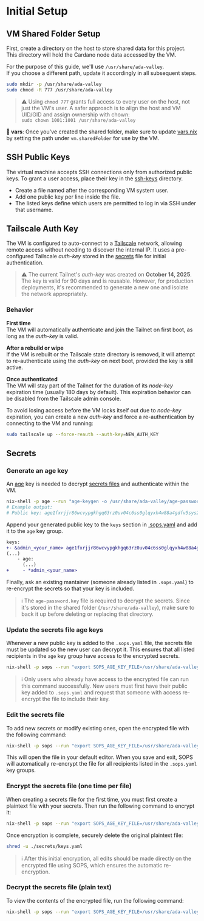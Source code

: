 # Initial Setup

## VM Shared Folder Setup

First, create a directory on the host to store shared data for this project.  
This directory will hold the Cardano node data accessed by the VM.

For the purpose of this guide, we'll use `/usr/share/ada-valley`.  
If you choose a different path, update it accordingly in all subsequent steps.

```sh
sudo mkdir -p /usr/share/ada-valley
sudo chmod -R 777 /usr/share/ada-valley
```

> ⚠️ Using `chmod 777` grants full access to every user on the
> host, not just the VM's user. A safer approach is to align the host and VM
> UID/GID and assign ownership with chown:\
> `sudo chown 1001:1001 /usr/share/ada-valley`

**📝 vars**:
Once you've created the shared folder, make sure to update
[vars.nix](../vars-template.nix) by setting the path under `vm.sharedFolder`
for use by the VM.

## SSH Public Keys

The virtual machine accepts SSH connections only from authorized public keys.
To grant a user access, place their key in the [ssh-keys](../ssh-keys/)
directory.

- Create a file named after the corresponding VM system user.
- Add one public key per line inside the file.
- The listed keys define which users are permitted to log in via SSH under that
  username.

## Tailscale Auth Key

The VM is configured to auto-connect to a [Tailscale](https://tailscale.com/)
network, allowing remote access without needing to discover the internal IP.
It uses a pre-configured Tailscale _auth-key_ stored in the
[secrets](#secrets) file for initial authentication.

> ⚠️ The current Tailnet's _auth-key_ was created on **October 14, 2025**.\
> The key is valid for 90 days and is reusable. However, for production
> deployments, it's recommended to generate a new one and isolate the
> network appropriately.

### Behavior

**First time**\
The VM will automatically authenticate and join the Tailnet on first boot,
as long as the _auth-key_ is valid.

**After a rebuild or wipe**\
If the VM is rebuilt or the Tailscale state directory is removed, it will
attempt to re-authenticate using the _auth-key_ on next boot, provided the
key is still active.

**Once authenticated**\
The VM will stay part of the Tailnet for the duration of its _node-key_
expiration time (usually 180 days by default).
This expiration behavior can be disabled from the Tailscale admin console.

To avoid losing access before the VM locks itself out due to _node-key_
expiration, you can create a new _auth-key_ and force a re-authentication
by connecting to the VM and running:

```sh
sudo tailscale up --force-reauth --auth-key=NEW_AUTH_KEY
```

## Secrets

### Generate an age key

An [age](https://github.com/FiloSottile/age) key is needed to decrypt
[secrets files](../secrets/keys.enc.yaml) and authenticate within the VM.

```sh
nix-shell -p age --run "age-keygen -o /usr/share/ada-valley/age-password.key"
# Example output:
# Public key: age1fxrjjr86wcvypgkhgq63rz0uv04c6ss0glqyxh4w88a4gdfv5sys2s6vmk
```

Append your generated public key to the `keys` section
in [.sops.yaml](../sops.yaml) and add it to the `age` key group.

```diff
keys:
+- &admin_<your_name> age1fxrjjr86wcvypgkhgq63rz0uv04c6ss0glqyxh4w88a4gdfv5sys2s6vmk
(...)
    - age:
      (...)
+     - *admin_<your_name>
```

Finally, ask an existing mantainer (someone already listed in `.sops.yaml`) to
re-encrypt the secrets so that your key is included.

> ℹ️ The `age-password.key` file is required to decrypt the secrets. Since it's
> stored in the shared folder (`/usr/share/ada-valley`), make sure to back it
> up before deleting or replacing that directory.

### Update the secrets file age keys

Whenever a new public key is added to the `.sops.yaml` file, the secrets file
must be updated so the new user can decrypt it. This ensures that all listed
recipients in the `age` key group have access to the encrypted secrets.

```sh
nix-shell -p sops --run "export SOPS_AGE_KEY_FILE=/usr/share/ada-valley/age-password.key; sops updatekeys ./secrets/keys.enc.yaml"
```

> ℹ️ Only users who already have access to the encrypted file can run this
> command successfully. New users must first have their public key added to
> `.sops.yaml` and request that someone with access re-encrypt the file to
> include their key.

### Edit the secrets file

To add new secrets or modify existing ones, open the encrypted file with the
following command:

```sh
nix-shell -p sops --run "export SOPS_AGE_KEY_FILE=/usr/share/ada-valley/age-password.key; sops ./secrets/keys.enc.yaml"
```

This will open the file in your default editor. When you save and exit, SOPS
will automatically re-encrypt the file for all recipients listed in the
`.sops.yaml` key groups.

### Encrypt the secrets file (one time per file)

When creating a secrets file for the first time, you must first create a
plaintext file with your secrets. Then run the following command to encrypt it:

```sh
nix-shell -p sops --run "export SOPS_AGE_KEY_FILE=/usr/share/ada-valley/age-password.key; sops -e ./secrets/keys.yaml > ./secrets/keys.enc.yaml"
```

Once encryption is complete, securely delete the original plaintext file:

```sh
shred -u ./secrets/keys.yaml
```

> ℹ️ After this initial encryption, all edits should be made directly on
> the encrypted file using SOPS, which ensures the automatic re-encryption.

### Decrypt the secrets file (plain text)

To view the contents of the encrypted file, run the following command:

```sh
nix-shell -p sops --run "export SOPS_AGE_KEY_FILE=/usr/share/ada-valley/age-password.key; sops -d ./secrets/keys.enc.yaml"
```
